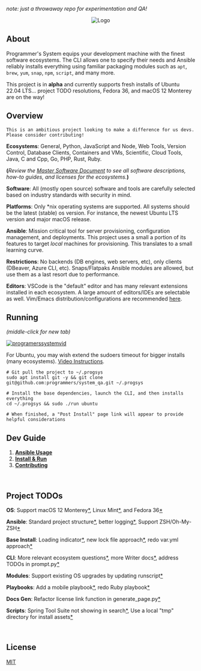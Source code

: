_note: just a throwaway repo for experimentation and QA!_

<p align="center">
  <img src="https://raw.githubusercontent.com/programmers/system_qa/main/img/logo/logo.png" alt="Logo">
            
</p>

## About

Programmer's System equips your development machine with the finest software ecosystems. The CLI allows one to specify their needs and Ansible reliably installs everything using familiar packaging modules such as `apt`, `brew`, `yum`, `snap`, `npm`, `script`, and many more.

This project is in **alpha** and currently supports fresh installs of Ubuntu 22.04 LTS... project TODO resolutions, Fedora 36, and macOS 12 Monterey are on the way! 

## Overview

`This is an ambitious project looking to make a difference for us devs. Please consider contributing!`

**Ecosystems**: General, Python, JavaScript and Node, Web Tools, Version Control, Database Clients, Containers and VMs, Scientific, Cloud Tools, Java, C and Cpp, Go, PHP, Rust, Ruby.

**(**_Review the [Master Software Document](https://github.com/programmers/system_qa/blob/master/docs/Software/Software%20Docs.md) to see all software descriptions, how-to guides, and licenses for the ecosystems._**)**

**Software**: All (mostly open source) software and tools are carefully selected based on industry standards with security in mind.

**Platforms**: Only \*nix operating systems are supported. All systems should be the latest (stable) os version. For instance, the newest Ubuntu LTS version and major macOS release.

**Ansible**: Mission critical tool for server provisioning, configuration management, and deployments. This project uses a small a portion of its features to target _local_ machines for provisioning. This translates to a small learning curve.

**Restrictions**: No backends (DB engines, web servers, etc), only clients (DBeaver, Azure CLI, etc). Snaps/Flatpaks Ansible modules are allowed, but use them as a last resort due to performance.

**Editors**: VSCode is the "default" editor and has many relevant extensions installed in each ecosystem. A large amount of editors/IDEs are selectable as well. Vim/Emacs distribution/configurations are recommended [here](https://github.com/programmers/system_qa/blob/master/docs/Post%20Install/Overview.md#4-consider-setting-up-vim-or-emacs).

## Running

_(middle-click for new tab)_

[![programerssystemvid](https://raw.githubusercontent.com/programmers/system_qa/main/img/youtube/thumbnail.png)](https://www.youtube.com/watch?v=fZ_3YuxSKpk)

For Ubuntu, you may wish extend the sudoers timeout for bigger installs (many ecosystems). [Video Instructions](https://www.youtube.com/watch?v=EvZ4gu-C5gM).

```
# Git pull the project to ~/.progsys
sudo apt install git -y && git clone git@github.com:programmers/system_qa.git ~/.progsys

# Install the base dependencies, launch the CLI, and then installs everything
cd ~/.progsys && sudo ./run ubuntu

# When finished, a "Post Install" page link will appear to provide helpful considerations
```

## Dev Guide

1. **[Ansible Usage](https://github.com/programmers/system_qa/blob/master/docs/Dev%20Guide/1.%20Ansible%20Usage.md)**
2. **[Install & Run](https://github.com/programmers/system_qa/blob/master/docs/Dev%20Guide/2.%20Install%20%26%20Run.md)**
3. **[Contributing](https://github.com/programmers/system_qa/blob/master/docs/Dev%20Guide/3.%20Contributing.md)**

<br />

## Project TODOs

**OS**: Support macOS 12 Monterey[*](https://github.com/programmers/system_qa/issues/1), Linux Mint[*](https://github.com/programmers/system_qa/issues/1), and 
Fedora 36[*](https://github.com/programmers/system_qa/issues/1)

**Ansible**: Standard project structure[*](https://github.com/programmers/system_qa/issues/1), better logging[*](https://github.com/programmers/system_qa/issues/1), Support ZSH/Oh-My-ZSH[*](https://github.com/programmers/system_qa/issues/1)

**Base Install**: Loading indicator[*](https://github.com/programmers/system_qa/issues/1), new lock file approach[*](https://github.com/programmers/system_qa/issues/1), redo var.yml approach[*](https://github.com/programmers/system_qa/issues/1)

**CLI**: More relevant ecosystem questions[*](https://github.com/programmers/system_qa/issues/1), more Writer docs[*](https://github.com/programmers/system_qa/issues/1), address TODOs in prompt.py[*](https://github.com/programmers/system_qa/issues/1)

**Modules**: Support existing OS upgrades by updating runscript[*](https://github.com/programmers/system_qa/issues/1)

**Playbooks**: Add a mobile playbook[*](https://github.com/programmers/system_qa/issues/1), redo Ruby playbook[*](https://github.com/programmers/system_qa/issues/1)

**Docs Gen**: Refactor license link function in generate_page.py[*](https://github.com/programmers/system_qa/issues/1)

**Scripts**: Spring Tool Suite not showing in search[*](https://github.com/programmers/system_qa/issues/1), Use a local "tmp" directory for install assets[*](https://github.com/programmers/system_qa/issues/1)

<br/>

## License

[MIT](https://github.com/programmers/system_qa/blob/master/LICENSE)
